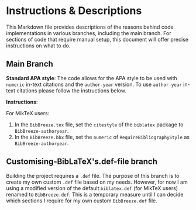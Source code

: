 # Instructions & Descriptions
This Markdown file provides descriptions of the reasons behind code implementations in various branches, including the main branch. For sections of code that require manual setup, this document will offer precise instructions on what to do.

## Main Branch
**Standard APA style**: The code allows for the APA style to be used with `numeric` in-text citations and the `author-year` version. To use `author-year` in-text citations please follow the instructions below.

**Instructions**:

For MikTeX users:
1. In the `BibBreeze.tex` file, set the `citestyle` of the `biblatex` package to `BibBreeze-authoryear`.
2. In the `BibBreeze.bbx` file, set the `numeric` of `RequireBibliographyStyle` as `BibBreeze-authoryear`.

## Customising-BibLaTeX's.def-file branch
Building the project requires a `.def` file. The purpose of this branch is to create my own custom `.def` file based on my needs. However, for now I am using a modified version of the default `biblatex.def` (for MikTeX users) renamed to `BibBreeze.def`. This is a temporary measure until I can decide which sections I require for my own custom `BibBreeze.def` file.

